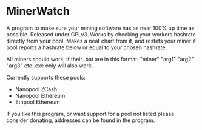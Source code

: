 # MinerWatch
A program to make sure your mining software has as near 100% up time as possible.
Released under GPLv3.
Works by checking your workers hashrate directly from your pool. Makes a neat chart from it, and restets your miner if pool reports a hashrate below or equal to your chosen hashrate.

All miners should work, if their .bat are in this format: "miner" "arg1" "arg2" "arg3" etc
.exe only will also work.

Currently supports these pools:
- Nanopool ZCash
- Nanopool Ethereum
- Ethpool Ethereum


If you like this program, or want support for a pool not listed
please consider donating, addresses can be found in the program.
